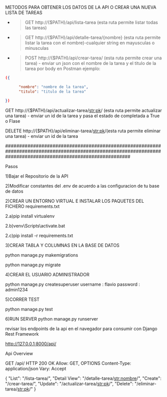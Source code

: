 METODOS PARA OBTENER LOS DATOS DE LA API O CREAR UNA NUEVA LISTA DE TAREAS



- > GET   http://{$PATH}/api/lista-tarea (esta ruta permite listar todas las tareas)

- > GET   http://{$PATH}/api/detalle-tarea/{nombre} (esta ruta permite listar la tarea con el nombre)-cualquier string en mayusculas o minusculas

- > POST  http://{$PATH}/api/crear-tarea/ (esta ruta permite crear una tarea) - enviar un json con el nombre de la tarea y el titulo de la tarea por body en Postman ejemplo: 

```JSON
({

      "nombre": "nombre de la tarea",
      "titulo": "titulo de la tarea"

})
```


GET http://{$PATH}/api/actualizar-tarea/<str:pk>/ (esta ruta permite actualizar una tarea) - enviar un id de la tarea y pasa el estado de completada a True o Flase


DELETE http://{$PATH}/api/eliminar-tarea/<str:pk>/(esta ruta permite eliminar una tarea) - enviar un id de la tarea

#############################################################################################################################################################

Pasos 

1)Bajar el Repositorio de la API

2)Modificar constantes del .env de acuerdo a las configuracion de tu base de datos 


2)CREAR UN ENTORNO VIRTUAL E INSTALAR LOS PAQUETES DEL FICHERO requirements.txt

2.a)pip install virtualenv

2.b)venv\Scripts\activate.bat

2.c)pip install -r requirements.txt

3)CREAR TABLA Y COLUMNAS EN LA BASE DE DATOS

python manage.py makemigrations

python manage.py migrate

4)CREAR EL USUARIO ADMINISTRADOR

python manage.py createsuperuser
username : flavio
password : admin1234

5)CORRER TEST

python manage.py test

6)RUN SERVER
python manage.py runserver

revisar los endpoints de la api en el navegador para consumir con Django Rest Framework 


http://127.0.0.1:8000/api/

Api Overview 

GET /api/
HTTP 200 OK
Allow: GET, OPTIONS
Content-Type: application/json
Vary: Accept

{
    "List": "/lista-tarea/",
    "Detail View": "/detalle-tarea/<str:nombre>/",
    "Create": "/crear-tarea/",
    "Update": "/actualizar-tarea/<str:pk>/",
    "Delete": "/eliminar-tarea/<str:pk>/"
}











